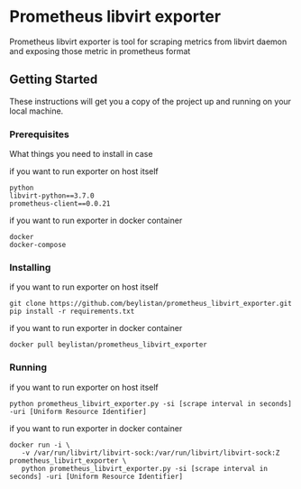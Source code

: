 # Prometheus libvirt exporter

Prometheus libvirt exporter is tool for scraping metrics from libvirt daemon and exposing those metric in prometheus format

## Getting Started

These instructions will get you a copy of the project up and running on your local machine.

### Prerequisites

What things you need to install in case  

if you want to run exporter on host itself
```
python
libvirt-python==3.7.0
prometheus-client==0.0.21
```
if you want to run exporter in docker container
```
docker
docker-compose
```
### Installing

if you want to run exporter on host itself
```
git clone https://github.com/beylistan/prometheus_libvirt_exporter.git
pip install -r requirements.txt
```
if you want to run exporter in docker container
```
docker pull beylistan/prometheus_libvirt_exporter
```
### Running
if you want to run exporter on host itself
```
python prometheus_libvirt_exporter.py -si [scrape interval in seconds] -uri [Uniform Resource Identifier]
```
if you want to run exporter in docker container
```
docker run -i \                   
   -v /var/run/libvirt/libvirt-sock:/var/run/libvirt/libvirt-sock:Z prometheus_libvirt_exporter \
   python prometheus_libvirt_exporter.py -si [scrape interval in seconds] -uri [Uniform Resource Identifier]
```


